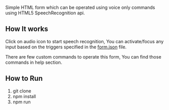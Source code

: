 Simple HTML form which can be operated using voice only commands using HTML5 SpeechRecognition api.

## How It works

Click on audio icon to start speech recognition, You can activate/focus any input based on the triggers specified in the [form.json](https://github.com/amitpatil321/VoiceForm/blob/master/src/form.json) file. 

There are few custom commands to operate this form, You can find those commands in help section.

## How to Run
1) git clone
2) npm install
3) npm run
